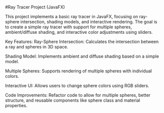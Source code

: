 #Ray Tracer Project (JavaFX)

This project implements a basic ray tracer in JavaFX, focusing on ray-sphere intersection, shading models, and interactive rendering. The goal is to create a simple ray tracer with support for multiple spheres, ambient/diffuse shading, and interactive color adjustments using sliders.

Key Features:
Ray-Sphere Intersection: Calculates the intersection between a ray and spheres in 3D space.

Shading Model: Implements ambient and diffuse shading based on a simple model.

Multiple Spheres: Supports rendering of multiple spheres with individual colors.

Interactive UI: Allows users to change sphere colors using RGB sliders.

Code Improvements: Refactor code to allow for multiple spheres, better structure, and reusable components like sphere class and material properties.
